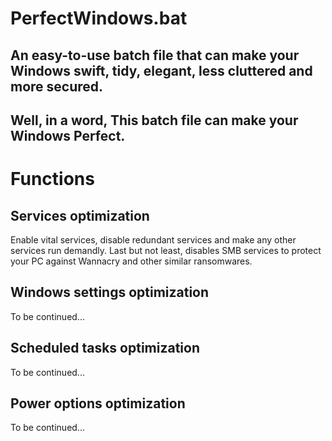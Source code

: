 # PerfectWindows.bat
## An easy-to-use batch file that can make your Windows swift, tidy, elegant, less cluttered and more secured.
## Well, in a word, This batch file can make your Windows Perfect.

# Functions

## Services optimization
Enable vital services, disable redundant services and make any other services run demandly. Last but not least, disables SMB services to protect your PC against Wannacry and other similar ransomwares.

## Windows settings optimization
To be continued...

## Scheduled tasks optimization
To be continued...

## Power options optimization
To be continued...
